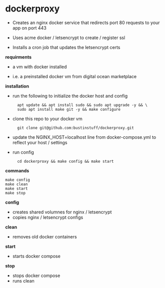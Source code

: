 # dockerproxy

- Creates an nginx docker service that redirects port 80 requests to your app on port 443

- Uses acme docker / letsencrypt to create / register ssl

- Installs a cron job that updates the letsencrypt certs

**requirments**

- a vm with docker installed

- i.e. a preinstalled docker vm from digital ocean marketplace

**installation**

- run the following to initialize the docker host and config

        apt update && apt install sudo && sudo apt upgrade -y && \
        sudo apt install make git -y && make configure

- clone this repo to your docker vm

        git clone git@github.com:bustinstuff/dockerproxy.git

- update the NGINX_HOST=localhost line from docker-compose.yml to reflect your host / settings

- run config

        cd dockerproxy && make config && make start

**commands**

    make config
    make clean
    make start
    make stop

**config**

- creates shared volumnes for nginx / letsencrypt
- copies nginx / letsencrypt configs

**clean**

- removes old docker containers

**start**

- starts docker compose

**stop**

- stops docker compose
- runs clean
